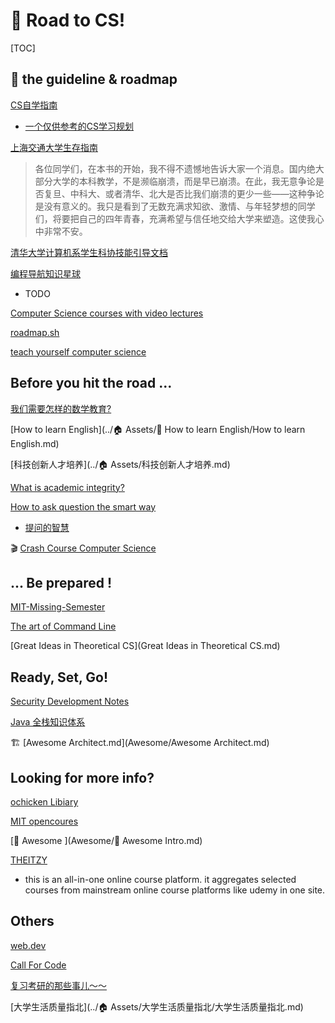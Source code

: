 # 🚏 Road to CS!

[TOC]

## 📌 the guideline & roadmap

[CS自学指南](https://github.com/PKUFlyingPig/cs-self-learning)

-  [一个仅供参考的CS学习规划](CS自学指南（转）/一个仅供参考的CS学习规划.md) 



[上海交通大学生存指南](https://survivesjtu.gitbook.io/survivesjtumanual/li-zhi-pian/huan-ying-lai-dao-shang-hai-jiao-tong-da-xue)

> 各位同学们，在本书的开始，我不得不遗憾地告诉大家一个消息。国内绝大部分大学的本科教学，不是濒临崩溃，而是早已崩溃。在此，我无意争论是否复旦、中科大、或者清华、北大是否比我们崩溃的更少一些——这种争论是没有意义的。我只是看到了无数充满求知欲、激情、与年轻梦想的同学们，将要把自己的四年青春，充满希望与信任地交给大学来塑造。这使我心中非常不安。



[清华大学计算机系学生科协技能引导文档](https://docs.net9.org)



[编程导航知识星球](https://yupi.icu)

- TODO



[Computer Science courses with video lectures](https://github.com/Developer-Y/cs-video-courses)

[roadmap.sh](https://roadmap.sh)

[teach yourself computer science](https://teachyourselfcs.com)





## Before you hit the road ...

[我们需要怎样的数学教育?](http://www.matrix67.com/blog/archives/4294)

[How to learn English](../🏠 Assets/📌 How to learn English/How to learn English.md)

[科技创新人才培养](../🏠 Assets/科技创新人才培养.md) 

[What is academic integrity?](http://integrity.mit.edu/handbook/academic-integrity-mit/what-academic-integrity)

[How to ask question the smart way](http://www.catb.org/~esr/faqs/smart-questions.html)

- [提问的智慧](https://github.com/ryanhanwu/How-To-Ask-Questions-The-Smart-Way/blob/main/README-zh_CN.md)

:clapper: [Crash Course Computer Science](https://www.bilibili.com/video/BV1EW411u7th/?p=16&share_source=copy_web&vd_source=7740584ebdab35221363fc24d1582d9d )



## ... Be prepared !

[MIT-Missing-Semester](https://csdiy.wiki/编程入门/MIT-Missing-Semester/)

[The art of Command Line](https://github.com/jlevy/the-art-of-command-line/blob/master/README.md)

[Great Ideas in Theoretical CS](Great Ideas in Theoretical CS.md) 



## Ready, Set, Go!



[Security Development Notes](https://testercc.github.io)



[Java 全栈知识体系](https://pdai.tech)



:building_construction: [Awesome Architect.md](Awesome/Awesome Architect.md) 



## Looking for more info?

[ochicken Libiary ](https://ochicken.top/Library/)

[MIT opencoures](https://ocw.mit.edu/index.htm)

 [🤯 Awesome ](Awesome/🤯 Awesome Intro.md) 

[THEITZY](https://www.theitzy.com)

- this is an all-in-one online course platform. it aggregates selected courses from mainstream online course platforms like udemy in one site. 



## Others

[web.dev](https://web.dev/learn/)

[Call For Code](https://callforcode.org)

[复习考研的那些事儿～～](https://github.com/AngelKitty/review_the_national_post-graduate_entrance_examination)

[大学生活质量指北](../🏠 Assets/大学生活质量指北/大学生活质量指北.md)
